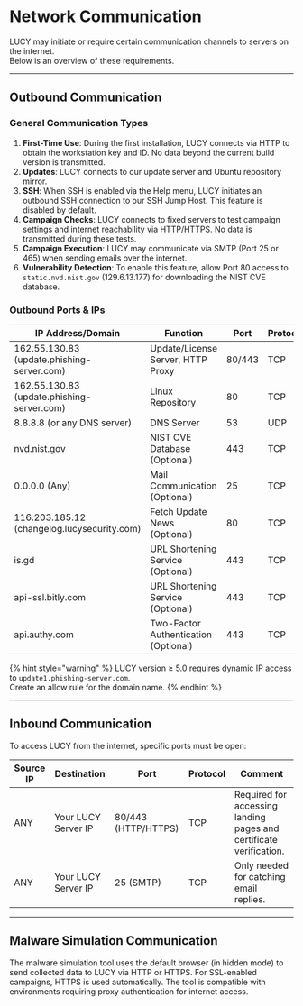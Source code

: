 # Network Communication

LUCY may initiate or require certain communication channels to servers on the internet.\
Below is an overview of these requirements.

***

## Outbound Communication

### General Communication Types

1. **First-Time Use**: During the first installation, LUCY connects via HTTP to obtain the workstation key and ID. No data beyond the current build version is transmitted.
2. **Updates**: LUCY connects to our update server and Ubuntu repository mirror.
3. **SSH**: When SSH is enabled via the Help menu, LUCY initiates an outbound SSH connection to our SSH Jump Host. This feature is disabled by default.
4. **Campaign Checks**: LUCY connects to fixed servers to test campaign settings and internet reachability via HTTP/HTTPS. No data is transmitted during these tests.
5. **Campaign Execution**: LUCY may communicate via SMTP (Port 25 or 465) when sending emails over the internet.
6. **Vulnerability Detection**: To enable this feature, allow Port 80 access to `static.nvd.nist.gov` (129.6.13.177) for downloading the NIST CVE database.

### Outbound Ports & IPs

| IP Address/Domain                           | Function                             | Port   | Protocol |
| ------------------------------------------- | ------------------------------------ | ------ | -------- |
| 162.55.130.83 (update.phishing-server.com)  | Update/License Server, HTTP Proxy    | 80/443 | TCP      |
| 162.55.130.83 (update.phishing-server.com)  | Linux Repository                     | 80     | TCP      |
| 8.8.8.8 (or any DNS server)                 | DNS Server                           | 53     | UDP      |
| nvd.nist.gov                                | NIST CVE Database (Optional)         | 443    | TCP      |
| 0.0.0.0 (Any)                               | Mail Communication (Optional)        | 25     | TCP      |
| 116.203.185.12 (changelog.lucysecurity.com) | Fetch Update News (Optional)         | 80     | TCP      |
| is.gd                                       | URL Shortening Service (Optional)    | 443    | TCP      |
| api-ssl.bitly.com                           | URL Shortening Service (Optional)    | 443    | TCP      |
| api.authy.com                               | Two-Factor Authentication (Optional) | 443    | TCP      |

{% hint style="warning" %}
LUCY version ≥ 5.0 requires dynamic IP access to `update1.phishing-server.com`.\
Create an allow rule for the domain name.
{% endhint %}

***

## Inbound Communication

To access LUCY from the internet, specific ports must be open:

| Source IP | Destination         | Port                | Protocol | Comment                                                            |
| --------- | ------------------- | ------------------- | -------- | ------------------------------------------------------------------ |
| ANY       | Your LUCY Server IP | 80/443 (HTTP/HTTPS) | TCP      | Required for accessing landing pages and certificate verification. |
| ANY       | Your LUCY Server IP | 25 (SMTP)           | TCP      | Only needed for catching email replies.                            |

***

## Malware Simulation Communication

The malware simulation tool uses the default browser (in hidden mode) to send collected data to LUCY via HTTP or HTTPS. For SSL-enabled campaigns, HTTPS is used automatically. The tool is compatible with environments requiring proxy authentication for internet access.
